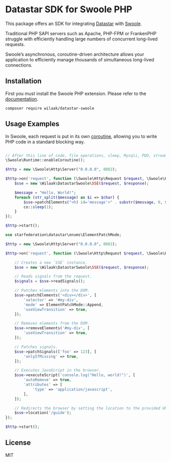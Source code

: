 # Datastar SDK for Swoole PHP

This package offers an SDK for integrating [Datastar](https://data-star.dev) with [Swoole](https://wiki.swoole.com/en/#/).

Traditional PHP SAPI servers such as Apache, PHP-FPM or FrankenPHP struggle with efficiently handling large numbers of concurrent long-lived requests.

Swoole’s asynchronous, coroutine-driven architecture allows your application to efficiently manage thousands of simultaneous long-lived connections.

## Installation

First you must install the Swoole PHP extension. Please refer to the [documentation](https://wiki.swoole.com/en/#/environment?id=pecl).

    composer require wilaak/datastar-swoole

## Usage Examples

In Swoole, each request is put in its own [coroutine](https://wiki.swoole.com/en/#/coroutine), allowing you to write PHP code in a standard blocking way.

```PHP

// After this line of code, file operations, sleep, Mysqli, PDO, streams, etc., all become asynchronous I.
\Swoole\Runtime::enableCoroutine();

$http = new \Swoole\Http\Server("0.0.0.0", 8082);

$http->on('request', function (\Swoole\Http\Request $request, \Swoole\Http\Response $response) {
    $sse = new \Wilaak\DatastarSwoole\SSE($request, $response);

    $message = "Hello, World!";
    foreach (str_split($message) as $i => $char) {
        $sse->patchElements("<h3 id='message'>" . substr($message, 0, $i + 1) . "</h3>");
        co::sleep(1);
    }
});

$http->start();
```

```php
use starfederation\datastar\enums\ElementPatchMode;

$http = new \Swoole\Http\Server("0.0.0.0", 8082);

$http->on('request', function (\Swoole\Http\Request $request, \Swoole\Http\Response $response) {

    // Creates a new `SSE` instance.
    $sse = new \Wilaak\DatastarSwoole\SSE($request, $response);

    // Reads signals from the request.
    $signals = $sse->readSignals();

    // Patches elements into the DOM.
    $sse->patchElements('<div></div>', [
        'selector' => '#my-div',
        'mode' => ElementPatchMode::Append,
        'useViewTransition' => true,
    ]);

    // Removes elements from the DOM.
    $sse->removeElements('#my-div', [
        'useViewTransition' => true,
    ]);

    // Patches signals.
    $sse->patchSignals(['foo' => 123], [
        'onlyIfMissing' => true,
    ]);

    // Executes JavaScript in the browser.
    $sse->executeScript('console.log("Hello, world!")', [
        'autoRemove' => true,
        'attributes' => [
            'type' => 'application/javascript',
        ],
    ]);

    // Redirects the browser by setting the location to the provided URI.
    $sse->location('/guide');
});

$http->start();
```

## License

MIT